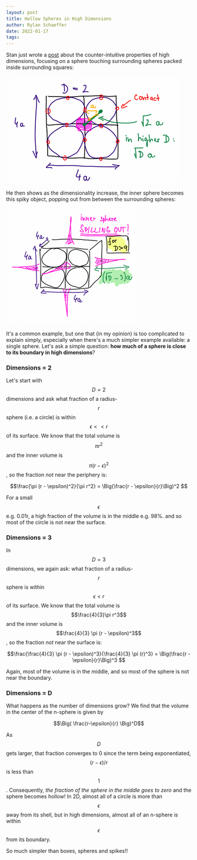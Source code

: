 ```yaml
---
layout: post
title: Hollow Spheres in High Dimensions
author: Rylan Schaeffer
date: 2022-01-17
tags: 
---
```


Stan just wrote a [post](https://stanislavfort.github.io/blog/sphere-spilling-out/)
about the counter-intuitive properties of high dimensions, focusing on a sphere touching
surrounding spheres packed inside surrounding squares:

![img_1.png](2022-01-17-high-dim-sphere/img_1.png)

He then shows as the dimensionality increase, the inner sphere
becomes this spiky object, popping out from between the surrounding
spheres:

![img_2.png](2022-01-17-high-dim-sphere/img_2.png)

It's a common example, but one that (in my opinion) is too complicated to explain simply,
especially when there's a much simpler example available: a single sphere.
Let's ask a simple question: __how much of a sphere is close to its boundary in high dimensions__?

### Dimensions = 2

Let's start with $$D=2$$ dimensions and ask what fraction of a radius-$$r$$ sphere (i.e. a circle)
is within $$\epsilon << r$$ of its surface. We know that the total volume is $$\pi r^2$$ and the 
inner volume is $$\pi (r - \epsilon)^2$$, so the fraction _not_ near the periphery is:

$$\frac{\pi (r - \epsilon)^2}{\pi r^2} = \Big(\frac{r - \epsilon}{r}\Big)^2 $$

For a small $$\epsilon$$ e.g. 0.01r, a high fraction of the volume is in the middle e.g. 98%.
and so most of the circle is not near the surface. 

### Dimensions = 3

In $$D=3$$ dimensions, we again ask: what fraction of a radius-$$r$$ sphere
is within $$\epsilon < r$$ of its surface. We know that the total volume is $$\frac{4}{3}\pi r^3$$ and the
inner volume is $$\frac{4}{3} \pi (r - \epsilon)^3$$, so the fraction _not_ near the surface is:

$$\frac{\frac{4}{3} \pi (r - \epsilon)^3}{\frac{4}{3} \pi (r)^3} = \Big(\frac{r - \epsilon}{r}\Big)^3 $$

Again, most of the volume is in the middle, and so most of the sphere is not near the boundary.

### Dimensions = D

What happens as the number of dimensions grow? We find that the volume in the center of the n-sphere is
given by

$$\Big( \frac{r-\epsilon}{r} \Big)^D$$

As $$D$$ gets larger, that fraction converges to 0 since the term being exponentiated, $$(r-\epsilon) / r$$
is less than $$1$$. Consequently, _the fraction of the sphere in the middle goes to zero_ and the sphere
becomes hollow! In 2D, almost all of a circle is more than $$\epsilon$$ away from its shell, but in high
dimensions, almost all of an n-sphere is within $$\epsilon$$ from its boundary.

So much simpler than boxes, spheres and spikes!!



